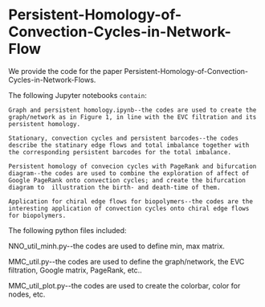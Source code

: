 # Persistent-Homology-of-Convection-Cycles-in-Network-Flow
We provide the code for the paper Persistent-Homology-of-Convection-Cycles-in-Network-Flows. 

The following Jupyter notebooks `contain`:

`Graph and persistent homology.ipynb--the codes are used to create the graph/network as in Figure 1, in line with the EVC filtration and its persistent homology.`

`Stationary, convection cycles and persistent barcodes--the codes describe the statinary edge flows and total imbalance together with the corresponding persistent barcodes for the total imbalance.
`

`Persistent homology of convecion cycles with PageRank and bifurcation diagram--the codes are used to combine the exploration of affect of Google PageRank onto convection cycles; and create the bifurcation diagram to  illustration the birth- and death-time of them.
`

`Application for chiral edge flows for biopolymers--the codes are the interesting application of convection cycles onto chiral edge flows for biopolymers.`

The following python files included:

NNO_util_minh.py--the codes are used to define min, max matrix.

MMC_util.py--the codes are used to define the graph/network, the EVC filtration, Google matrix, PageRank, etc..

MMC_util_plot.py--the codes are used to create the colorbar, color for nodes, etc.

